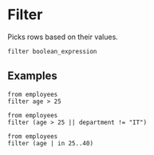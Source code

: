 # Filter

Picks rows based on their values.

```prql no-eval
filter boolean_expression
```

## Examples

```prql
from employees
filter age > 25
```

```prql
from employees
filter (age > 25 || department != "IT")
```

```prql
from employees
filter (age | in 25..40)
```

